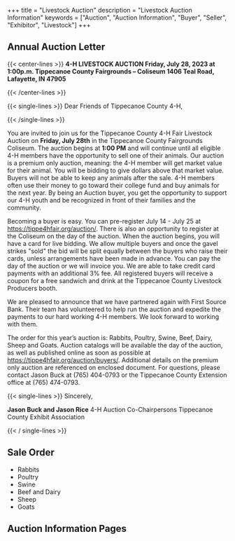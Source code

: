 +++
title = "Livestock Auction"
description = "Livestock Auction Information"
keywords = ["Auction", "Auction Information", "Buyer", "Seller", "Exhibitor", "Livestock"]
+++

## Annual Auction Letter

{{< center-lines >}}
<strong>4-H LIVESTOCK AUCTION
Friday, July 28, 2023 at 1:00p.m.
Tippecanoe County Fairgrounds – Coliseum
1406 Teal Road, Lafayette, IN 47905</strong>

{{< /center-lines >}}

{{< single-lines >}}
Dear Friends of Tippecanoe County 4-H,

{{< /single-lines >}}

You are invited to join us for the Tippecanoe County 4-H Fair Livestock Auction on **Friday, July 28th** in the Tippecanoe County Fairgrounds Coliseum. The auction begins at **1:00 PM** and will continue until all eligible 4-H members have the opportunity to sell one of their animals. Our auction is a premium only auction, meaning: the 4-H member will get market value for their animal. You will be bidding to give dollars above that market value. Buyers will not be able to keep any animals after the sale. 4-H members often use their money to go toward their college fund and buy animals for the next year. By being an Auction buyer, you get the opportunity to support our 4-H youth and be recognized in front of their families and the community.

Becoming a buyer is easy. You can pre-register July 14 - July 25 at https://tippe4hfair.org/auction/. There is also an opportunity to register at the Coliseum on the day of the auction. When the auction begins, you will have a card for live bidding. We allow multiple buyers and once the gavel strikes "sold" the bid will be split equally between the buyers who raise their cards, unless arrangements have been made in advance. You can pay the day of the auction or we will invoice you. We are able to take credit card payments with an additional 3% fee. All registered buyers will receive a coupon for a free sandwich and drink at the Tippecanoe County Livestock Producers booth.

We are pleased to announce that we have partnered again with First Source Bank. Their team has volunteered to help run the auction and expedite the payments to our hard working 4-H members. We look forward to working with them.

The order for this year’s auction is: Rabbits, Poultry, Swine, Beef, Dairy, Sheep and Goats. Auction catalogs will be available the day of the auction, as well as published online as soon as possible at https://tippe4hfair.org/auction/buyers/. Additional details on the premium only auction are referenced on enclosed document. For questions, please contact Jason Buck at (765) 404-0793 or the Tippecanoe County Extension office at (765) 474-0793.

{{< single-lines >}}
Sincerely,

<strong>Jason Buck and Jason Rice</strong>
4-H Auction Co-Chairpersons
Tippecanoe County Exhibit Association

{{< / single-lines >}}

## Sale Order

- Rabbits
- Poultry
- Swine
- Beef and Dairy
- Sheep
- Goats

## Auction Information Pages
